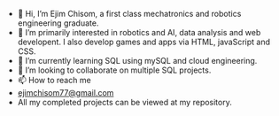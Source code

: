 - 👋 Hi, I’m Ejim Chisom, a first class mechatronics and robotics engineering graduate.
- 👀 I’m primarily interested in robotics and AI, data analysis and web developent. I also develop games and apps via HTML, javaScript and CSS.
- 🌱 I’m currently learning SQL using mySQL and cloud engineering.
- 💞️ I’m looking to collaborate on multiple SQL projects.
- 📫 How to reach me
- ejimchisom77@gmail.com
- All my completed projects can be viewed at my repository.

<!---
ej1m/ej1m is a ✨ special ✨ repository because its `README.md` (this file) appears on your GitHub profile.
You can click the Preview link to take a look at your changes.
--->
